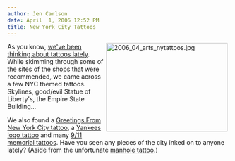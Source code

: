 ```yaml
---
author: Jen Carlson
date: April  1, 2006 12:52 PM
title: New York City Tattoos
---
```


<p><img alt="2006_04_arts_nytattoos.jpg" src="https://web.archive.org/web/20110706140146im_/http://www.gothamist.com/attachments/arts_jen/2006_04_arts_nytattoos.jpg" width="275" height="202" align="right" hspace="5">As you know, <a href="https://web.archive.org/web/20110706140146/http://www.gothamist.com/archives/2006/03/29/gothamist_gets.php">we&apos;ve been thinking about tattoos lately</a>. While skimming through some of the sites of the shops that were recommended, we came across a few NYC themed tattoos. Skylines, good/evil Statue of Liberty&apos;s, the Empire State Building...</p>

<p>We also found a <a href="https://web.archive.org/web/20110706140146/http://www.passionrose.com/images/tattoo/NYCPostcard.jpg">Greetings From New York City tattoo</a>, a <a href="https://web.archive.org/web/20110706140146/http://news.newstimeslive.com/photos/2006-03-06/0222cw05.jpg">Yankees logo tattoo</a> and many <a href="https://web.archive.org/web/20110706140146/http://www.bravestmemorial.com/gif/art/art_tattoo_cassidy_tiernach.jpg">9/11 memorial tattoos</a>. Have you seen any pieces of the city inked on to anyone lately? (Aside from the unfortunate <a href="https://web.archive.org/web/20110706140146/http://www.gothamist.com/archives/2004/08/16/tattoo_by_manhole.php">manhole tattoo</a>.) </p>